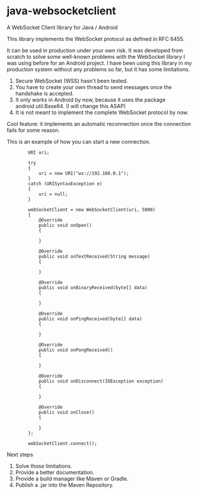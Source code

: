 # java-websocketclient
A WebSocket Client library for Java / Android

This library implements the WebSocket protocol as defined in RFC 6455.

It can be used in production under your own risk. It was developed from scratch to solve some well-known problems with the WebSocket library I was using before for an Android project.
I have been using this library in my production system without any problems so far, but it has some limitations.

1. Secure WebSocket (WSS) hasn't been tested.
2. You have to create your own thread to send messages once the handshake is accepted.
3. It only works in Android by now, because it uses the package android.util.Base64. (I will change this ASAP)
4. It is not meant to implement the complete WebSocket protocol by now.

Cool feature: it implements an automatic reconnection once the connection fails for some reason.


This is an example of how you can start a new connection.
```
        URI uri;

        try
        {
            uri = new URI("ws://192.168.0.1");
        }
        catch (URISyntaxException e)
        {
            uri = null;
        }

        webSocketClient = new WebSocketClient(uri, 5000)
        {
            @Override
            public void onOpen()
            {
                
            }

            @Override
            public void onTextReceived(String message)
            {
               
            }

            @Override
            public void onBinaryReceived(byte[] data)
            {

            }

            @Override
            public void onPingReceived(byte[] data)
            {

            }

            @Override
            public void onPongReceived()
            {

            }

            @Override
            public void onDisconnect(IOException exception)
            {
                
            }

            @Override
            public void onClose()
            {
                
            }
        };

        webSocketClient.connect();
```
Next steps
1. Solve those limitations.
2. Provide a better documentation.
3. Provide a build manager like Maven or Gradle.
4. Publish a .jar into the Maven Repository.
